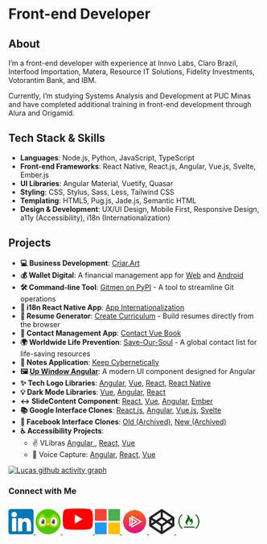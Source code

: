 # Front-end Developer
## About
I’m a front-end developer with experience at Innvo Labs, Claro Brazil, Interfood Importation, Matera, Resource IT Solutions, Fidelity Investments, Votorantim Bank, and IBM.

Currently, I’m studying Systems Analysis and Development at PUC Minas and have completed additional training in front-end development through Alura and Origamid.

## Tech Stack & Skills

- **Languages**: Node.js, Python, JavaScript, TypeScript
- **Front-end Frameworks**: React Native, React.js, Angular, Vue.js, Svelte, Ember.js
- **UI Libraries**: Angular Material, Vuetify, Quasar
- **Styling**: CSS, Stylus, Sass, Less, Tailwind CSS
- **Templating**: HTML5, Pug.js, Jade.js, Semantic HTML
- **Design & Development**: UX/UI Design, Mobile First, Responsive Design, a11y (Accessibility), i18n (Internationalization)

## Projects
- **💻 Business Development**: [Criar.Art](https://criar.art)
- **💰 Wallet Digital**: A financial management app for [Web](https://walletdigitalz.web.app) and [Android](https://play.google.com/store/apps/details?id=com.criar.art.walletdigitalzapp)
- **🛠️ Command-line Tool**: [Gitmen on PyPI](https://pypi.org/project/gitmen) - A tool to streamline Git operations
- **📱 i18n React Native App**: [App Internationalization](https://github.com/livresaber/app-internationalization)
- **📄 Resume Generator**: [Create Curriculum](https://criar-curriculo.web.app?lang=en-US) - Build resumes directly from the browser
- **📖 Contact Management App**: [Contact Vue Book](https://contact-vue-book.web.app)
- **🌍 Worldwide Life Prevention**: [Save-Our-Soul](https://lucasferreiralimax.github.io/save-our-soul) - A global contact list for life-saving resources
- **📝 Notes Application**: [Keep Cybernetically](https://keep-cybernetically.web.app)
- **🖼️ [Up Window Angular](https://up-window-angular.web.app)**: A modern UI component designed for Angular
- **✨ Tech Logo Libraries**: [Angular](https://angular-techs-logos.web.app), [Vue](https://vue-techs-logos.web.app), [React](https://react-techs-logos.web.app), [React Native](https://www.npmjs.com/package/react-native-techs-logos)
- **💡 Dark Mode Libraries**: [Vue](https://darkmode-vue.web.app), [Angular](https://darkmode-angular.web.app), [React](https://darkmode-react.web.app)
- **↔️ SlideContent Component**: [React](https://slidecontent-reactjs.web.app), [Vue](https://slidecontent-vuejs.web.app), [Angular](https://slidecontent-angularjs.web.app), [Ember](https://slidecontent-ember.web.app)
- **📚 Google Interface Clones**: [React.js](https://github.com/lucasferreiralimax/google-react), [Angular](https://github.com/lucasferreiralimax/google-angular), [Vue.js](https://github.com/lucasferreiralimax/google-vue), [Svelte](https://github.com/lucasferreiralimax/google-svelte)
- **📘 Facebook Interface Clones**: [Old (Archived)](https://angular-facebook.web.app), [New (Archived)](https://angular-facebook-new.web.app)
- **♿ Accessibility Projects**:
  - ✌️ VLibras [Angular ](https://angular-vlibras.web.app), [React](https://react-vlibras.web.app), [Vue](https://vue-vlibras.web.app)
  - 🎤 Voice Capture: [Angular](https://voicecapture-angular.web.app), [React](https://voicecapture-react.web.app), [Vue](https://voicecapture-vue.web.app)

[![Lucas github activity graph](https://github-readme-activity-graph.vercel.app/graph?username=lucasferreiralimax&bg_color=0a0c10&color=dedede&line=00ff4c&point=00d636&area=true&hide_border=true)](https://www.linkedin.com/in/lucasferreiralimax)

### Connect with Me
<a href="https://www.linkedin.com/in/lucasferreiralimax" target="_blank">
  <img alt="Lucas Ferreira LinkedIn" width="50px" src="https://raw.githubusercontent.com/lucasferreiralimax/lucasferreiralimax/master/assets/linkedin-logo.svg" />
</a>

<a href="https://www.duolingo.com/profile/ferreiralimax" target="_blank">
  <img alt="Lucas Ferreira Duolingo" width="50px" src="https://raw.githubusercontent.com/lucasferreiralimax/lucasferreiralimax/master/assets/duolingo-logo.svg" />
</a>

<a href="https://www.youtube.com/channel/UCZBURloZW7kmNqzgPS9OHrA" target="_blank">
  <img alt="Lucas Ferreira YouTube" width="60px" src="https://raw.githubusercontent.com/lucasferreiralimax/lucasferreiralimax/master/assets/youtube-logo.svg" />
</a>

<a href="https://docs.microsoft.com/pt-br/users/lucasferreiralimax" target="_blank">
  <img alt="Lucas Ferreira Microsoft Docs" width="50px" src="https://raw.githubusercontent.com/lucasferreiralimax/lucasferreiralimax/master/assets/microsoft-logo.svg" />
</a>

<a href="https://app.pluralsight.com/profile/lucasferreiralimax" target="_blank">
  <img alt="Lucas Ferreira Pluralsight" width="50px" src="https://raw.githubusercontent.com/lucasferreiralimax/lucasferreiralimax/master/assets/pluralsight-logo.png" />
</a>

<a href="https://codepen.io/lucaslimax" target="_blank">
  <img alt="Lucas Ferreira Codepen" width="50px" src="https://raw.githubusercontent.com/lucasferreiralimax/lucasferreiralimax/master/assets/codepen-logo.svg" />
</a>

<a href="https://www.freecodecamp.org/lucasferreiralimax" target="_blank">
  <img alt="Lucas Ferreira FreeCodeCamp" width="50px" src="https://raw.githubusercontent.com/lucasferreiralimax/lucasferreiralimax/master/assets/freecodecamp-logo.png" />
</a>
